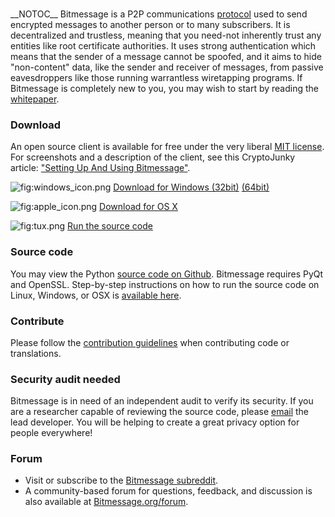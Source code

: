 \
\_\_NOTOC\_\_ Bitmessage is a P2P communications
[protocol](Protocol_specification "wikilink") used to send encrypted
messages to another person or to many subscribers. It is decentralized
and trustless, meaning that you need-not inherently trust any entities
like root certificate authorities. It uses strong authentication which
means that the sender of a message cannot be spoofed, and it aims to
hide "non-content" data, like the sender and receiver of messages, from
passive eavesdroppers like those running warrantless wiretapping
programs. If Bitmessage is completely new to you, you may wish to start
by reading the [whitepaper](https://bitmessage.org/bitmessage.pdf).

### Download

An open source client is available for free under the very liberal [MIT
license](http://opensource.org/licenses/mit-license.php). For
screenshots and a description of the client, see this CryptoJunky
article: ["Setting Up And Using
Bitmessage"](http://cryptojunky.com/blog/2013/03/09/setting-up-and-using-bitmessage-an-encrypted-communications-platform-based-on-bitcoin/).

![](windows_icon.png "fig:windows_icon.png") [Download for Windows
(32bit)](https://github.com/Bitmessage/PyBitmessage/releases/download/v0.6.2/Bitmessage_x86_0.6.2.exe)
[(64bit)](https://github.com/Bitmessage/PyBitmessage/releases/download/v0.6.2/Bitmessage_x64_0.6.2.exe)

![](apple_icon.png "fig:apple_icon.png") [Download for OS
X](https://github.com/Bitmessage/PyBitmessage/releases/download/v0.6.2/bitmessage-v0.6.2.dmg)

![](tux.png "fig:tux.png") [Run the source
code](Compiling_instructions "wikilink")

### Source code

You may view the Python [source code on
Github](https://github.com/Bitmessage/PyBitmessage). Bitmessage requires
PyQt and OpenSSL. Step-by-step instructions on how to run the source
code on Linux, Windows, or OSX is [available
here](Compiling_instructions "wikilink").

### Contribute

Please follow the [contribution guidelines](Contribute "wikilink") when
contributing code or translations.

### Security audit needed

Bitmessage is in need of an independent audit to verify its security. If
you are a researcher capable of reviewing the source code, please
[email](https://bitmessage.org/misc/emailaddress.png) the lead
developer. You will be helping to create a great privacy option for
people everywhere!

### Forum

-   Visit or subscribe to the [Bitmessage
    subreddit](https://pay.reddit.com/r/bitmessage).
-   A community-based forum for questions, feedback, and discussion is
    also available at
    [Bitmessage.org/forum](https://bitmessage.org/forum).

